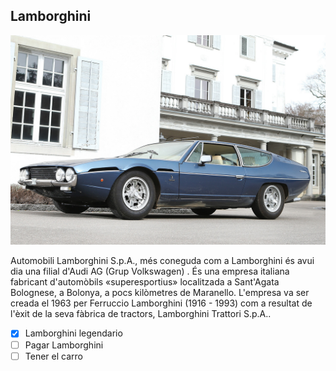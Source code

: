 ## Lamborghini

![Latam Ferrari](img/lambo1.jpg)

Automobili Lamborghini S.p.A., més coneguda com a Lamborghini és avui dia una filial d'Audi AG (Grup Volkswagen) . És una empresa italiana fabricant d'automòbils «superesportius» localitzada a Sant'Agata Bolognese, a Bolonya, a pocs kilòmetres de Maranello. L'empresa va ser creada el 1963 per Ferruccio Lamborghini (1916 - 1993) com a resultat de l'èxit de la seva fàbrica de tractors, Lamborghini Trattori S.p.A..

- [x] Lamborghini legendario
- [ ] Pagar Lamborghini
- [ ] Tener el carro
